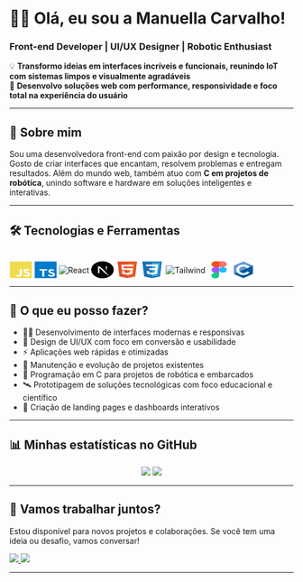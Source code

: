 # 👩‍💻 Olá, eu sou a Manuella Carvalho!

### Front-end Developer | UI/UX Designer | Robotic Enthusiast

💡 **Transformo ideias em interfaces incríveis e funcionais, reunindo IoT com sistemas limpos e visualmente agradáveis**  
🚀 **Desenvolvo soluções web com performance, responsividade e foco total na experiência do usuário**

---

## 🧠 Sobre mim

Sou uma desenvolvedora front-end com paixão por design e tecnologia. Gosto de criar interfaces que encantam, resolvem problemas e entregam resultados. Além do mundo web, também atuo com **C em projetos de robótica**, unindo software e hardware em soluções inteligentes e interativas.

---

## 🛠️ Tecnologias e Ferramentas

<div style="display: inline_block"><br>
  <img align="center" alt="JavaScript" height="30" width="40" src="https://raw.githubusercontent.com/devicons/devicon/master/icons/javascript/javascript-plain.svg">
  <img align="center" alt="TypeScript" height="30" width="40" src="https://raw.githubusercontent.com/devicons/devicon/master/icons/typescript/typescript-plain.svg">
  <img align="center" alt="React" height="30" width="40" src="https://cdn.jsdelivr.net/gh/simple-icons/simple-icons/icons/react.svg">
  <img align="center" alt="Next.js" height="30" width="40" src="https://raw.githubusercontent.com/devicons/devicon/master/icons/nextjs/nextjs-original.svg">
  <img align="center" alt="HTML5" height="30" width="40" src="https://raw.githubusercontent.com/devicons/devicon/master/icons/html5/html5-original.svg">
  <img align="center" alt="CSS3" height="30" width="40" src="https://raw.githubusercontent.com/devicons/devicon/master/icons/css3/css3-original.svg">
  <img align="center" alt="Tailwind" height="30" width="40" src="https://cdn.jsdelivr.net/gh/devicons/devicon@latest/icons/tailwindcss/tailwindcss-original.svg">
  <img align="center" alt="Figma" height="30" width="40" src="https://raw.githubusercontent.com/devicons/devicon/master/icons/figma/figma-original.svg">
  <img align="center" alt="C" height="30" width="40" src="https://raw.githubusercontent.com/devicons/devicon/master/icons/c/c-original.svg">
</div>

---

## 🚀 O que eu posso fazer?

- 👩‍💻 Desenvolvimento de interfaces modernas e responsivas
- 🎨 Design de UI/UX com foco em conversão e usabilidade
- ⚡ Aplicações web rápidas e otimizadas
- 🔄 Manutenção e evolução de projetos existentes
- 🤖 Programação em C para projetos de robótica e embarcados
- 🛰️ Prototipagem de soluções tecnológicas com foco educacional e científico
- 📱 Criação de landing pages e dashboards interativos

---

## 📊 Minhas estatísticas no GitHub

<div align="center">
  <picture>
    <source srcset="https://github-readme-stats.vercel.app/api?username=devmanucs&show_icons=true&theme=radical" media="(prefers-color-scheme: dark)" />
    <img height="180em" src="https://github-readme-stats.vercel.app/api?username=devmanucs&show_icons=true" />
  </picture>
  <picture>
    <source srcset="https://github-readme-stats.vercel.app/api/top-langs/?username=devmanucs&layout=compact&theme=radical" media="(prefers-color-scheme: dark)" />
    <img height="180em" src="https://github-readme-stats.vercel.app/api/top-langs/?username=devmanucs&layout=compact" />
  </picture>
</div>

---

## 🤝 Vamos trabalhar juntos?

Estou disponível para novos projetos e colaborações. Se você tem uma ideia ou desafio, vamos conversar!

<div> 
  <a href="https://www.linkedin.com/in/manuella-carvalho-7663352b0" target="_blank">
    <img src="https://img.shields.io/badge/-LinkedIn-%230077B5?style=for-the-badge&logo=linkedin&logoColor=white" target="_blank">
  </a>
  <a href = "mailto:manuhcsantos@gmail.com">
    <img src="https://img.shields.io/badge/-Gmail-%23333?style=for-the-badge&logo=gmail&logoColor=white" target="_blank">
  </a>
</div>

---

<div align="right">
  <img src="https://media4.giphy.com/media/v1.Y2lkPTc5MGI3NjExMjR5OTd5aXhtdHRlYzV0OGZpbHFqandnNTgxMjZpdzZtcWoyZjEzdSZlcD12MV9pbnRlcm5hbF9naWZfYnlfaWQmY3Q9Zw/1A7ET

